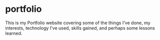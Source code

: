 # portfolio
This is my Portfolio website covering some of the things I've done, my interests, technology I've used, skills gained, and perhaps some lessons learned.

